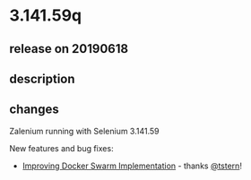 # 3.141.59q

## release on 20190618

## description

## changes

Zalenium running with Selenium 3.141.59

New features and bug fixes:

* <a href="https://github.com/zalando/zalenium/commit/bbf17d8dbbc9c2534116ca12a5c8adfcdfdd7c36">Improving Docker Swarm Implementation</a> - thanks <a class="user-mention notranslate" data-hovercard-type="user" data-hovercard-url="/users/tstern/hovercard" data-octo-click="hovercard-link-click" data-octo-dimensions="link_type:self" href="https://github.com/tstern">@tstern</a>!

